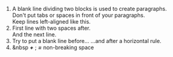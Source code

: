 1. A blank line dividing two blocks is used to create paragraphs.  
Don't put tabs or spaces in front of your paragraphs.  
Keep lines left-aligned like this.  
2. First line with two spaces after.  
And the next line.  
3. Try to put a blank line before...
...and after a horizontal rule.
4. &nbsp ***+*** ; ***=*** non-breaking space